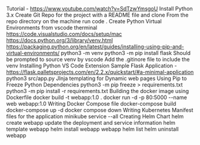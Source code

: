 Tutorial - https://www.youtube.com/watch?v=SdTzwYmsgoU
Install Python 3.x
Create Git Repo for the project with a README file and clone
From the repo directory on the machine run code .
Create Python Virtual Environments from vscode therminal 
    https://code.visualstudio.com/docs/setup/mac 
    https://docs.python.org/3/library/venv.html
    https://packaging.python.org/en/latest/guides/installing-using-pip-and-virtual-environments/
    python3 -m venv <Name>
    python3 -m pip install flask
Should be prompted to source venv by vscode
Add the .gitinore file to include the venv
Installing Python VS Code Extension
Sample Flask Application - https://flask.palletsprojects.com/en/2.2.x/quickstart/#a-minimal-application
    python3 src/app.py 
JInja templating for Dynamic web pages
Using Pip to Freeze Python Dependencies
    python3 -m pip freeze > requirements.txt 
    python3 -m pip install -r requirements.txt
Building the docker image using Dockerfile
    docker build -t webapp:1.0 .
    docker run -d -p 80:5000 --name web webapp:1.0
Writing Docker Compose file
    docker-compose build
    docker-compose up -d
    docker compose down
Writing Kubernetes Manifest files for the application
    minikube service --all
Creating Helm Chart
    helm create webapp
    update the deployment and service information
    helm template webapp
    helm install webapp webapp
    helm list
    helm uninstall webapp



